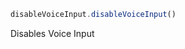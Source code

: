 [//]: # (version=c8f28b2284402eb48c46f60cf57cf8b646cdf4246c5cd5d8aa38e054d31a6f91)

```js
disableVoiceInput.disableVoiceInput()
```

Disables Voice Input

